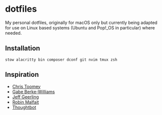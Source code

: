 # dotfiles

My personal dotfiles, originally for macOS only but currently being adapted for use on Linux based systems (Ubuntu and Pop!_OS in particular) where needed.

## Installation

```
stow alacritty bin composer dconf git nvim tmux zsh
```

## Inspiration

- [Chris Toomey](https://github.com/christoomey/dotfiles)
- [Gabe Berke-Williams](https://github.com/gabebw/dotfiles)
- [Jeff Geerling](https://github.com/geerlingguy/dotfiles)
- [Robin Malfait](https://github.com/RobinMalfait/dotfiles)
- [Thoughtbot](https://github.com/thoughtbot/dotfiles)
